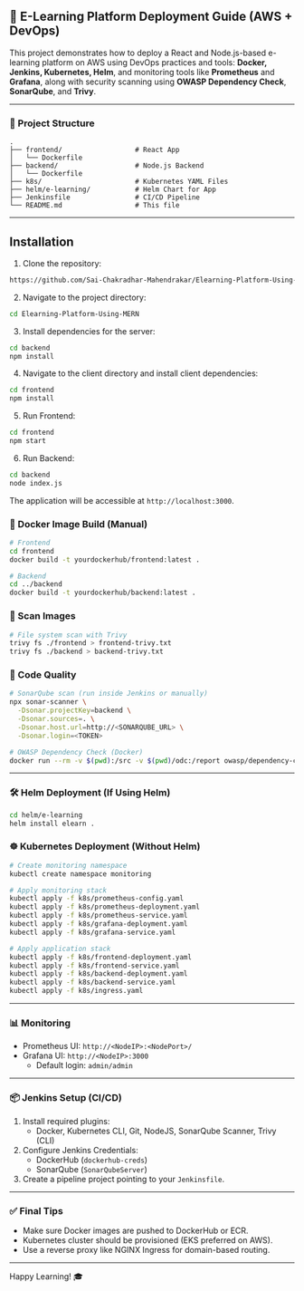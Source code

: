## 🚀 E-Learning Platform Deployment Guide (AWS + DevOps)

This project demonstrates how to deploy a React and Node.js-based e-learning platform on AWS using DevOps practices and tools: **Docker, Jenkins, Kubernetes, Helm**, and monitoring tools like **Prometheus** and **Grafana**, along with security scanning using **OWASP Dependency Check**, **SonarQube**, and **Trivy**.

---

### 📁 Project Structure
```
.
├── frontend/                  # React App
│   └── Dockerfile
├── backend/                   # Node.js Backend
│   └── Dockerfile
├── k8s/                       # Kubernetes YAML Files
├── helm/e-learning/           # Helm Chart for App
├── Jenkinsfile                # CI/CD Pipeline
└── README.md                  # This file
```

---

## Installation

1. Clone the repository:

```bash
https://github.com/Sai-Chakradhar-Mahendrakar/Elearning-Platform-Using-MERN.git
```

2. Navigate to the project directory:

```bash
cd Elearning-Platform-Using-MERN
```

3. Install dependencies for the server:

```bash
cd backend
npm install
```

4. Navigate to the client directory and install client dependencies:

```bash
cd frontend
npm install
```

5. Run Frontend:

```bash
cd frontend
npm start
```

6. Run Backend:

```bash
cd backend
node index.js
```

The application will be accessible at `http://localhost:3000`.

### 🐳 Docker Image Build (Manual)
```bash
# Frontend
cd frontend
docker build -t yourdockerhub/frontend:latest .

# Backend
cd ../backend
docker build -t yourdockerhub/backend:latest .
```

### 🔐 Scan Images
```bash
# File system scan with Trivy
trivy fs ./frontend > frontend-trivy.txt
trivy fs ./backend > backend-trivy.txt
```

### 🧪 Code Quality
```bash
# SonarQube scan (run inside Jenkins or manually)
npx sonar-scanner \
  -Dsonar.projectKey=backend \
  -Dsonar.sources=. \
  -Dsonar.host.url=http://<SONARQUBE_URL> \
  -Dsonar.login=<TOKEN>

# OWASP Dependency Check (Docker)
docker run --rm -v $(pwd):/src -v $(pwd)/odc:/report owasp/dependency-check --project "e-learning" --scan /src/backend --out /report --format HTML
```

---

### 🛠️ Helm Deployment (If Using Helm)
```bash
cd helm/e-learning
helm install elearn .
```

### ☸️ Kubernetes Deployment (Without Helm)
```bash
# Create monitoring namespace
kubectl create namespace monitoring

# Apply monitoring stack
kubectl apply -f k8s/prometheus-config.yaml
kubectl apply -f k8s/prometheus-deployment.yaml
kubectl apply -f k8s/prometheus-service.yaml
kubectl apply -f k8s/grafana-deployment.yaml
kubectl apply -f k8s/grafana-service.yaml

# Apply application stack
kubectl apply -f k8s/frontend-deployment.yaml
kubectl apply -f k8s/frontend-service.yaml
kubectl apply -f k8s/backend-deployment.yaml
kubectl apply -f k8s/backend-service.yaml
kubectl apply -f k8s/ingress.yaml
```

---

### 📊 Monitoring
- Prometheus UI: `http://<NodeIP>:<NodePort>/`
- Grafana UI: `http://<NodeIP>:3000`
  - Default login: `admin/admin`

---

### 📦 Jenkins Setup (CI/CD)
1. Install required plugins:
   - Docker, Kubernetes CLI, Git, NodeJS, SonarQube Scanner, Trivy (CLI)
2. Configure Jenkins Credentials:
   - DockerHub (`dockerhub-creds`)
   - SonarQube (`SonarQubeServer`)
3. Create a pipeline project pointing to your `Jenkinsfile`.

---

### ✅ Final Tips
- Make sure Docker images are pushed to DockerHub or ECR.
- Kubernetes cluster should be provisioned (EKS preferred on AWS).
- Use a reverse proxy like NGINX Ingress for domain-based routing.

---

Happy Learning! 🎓

